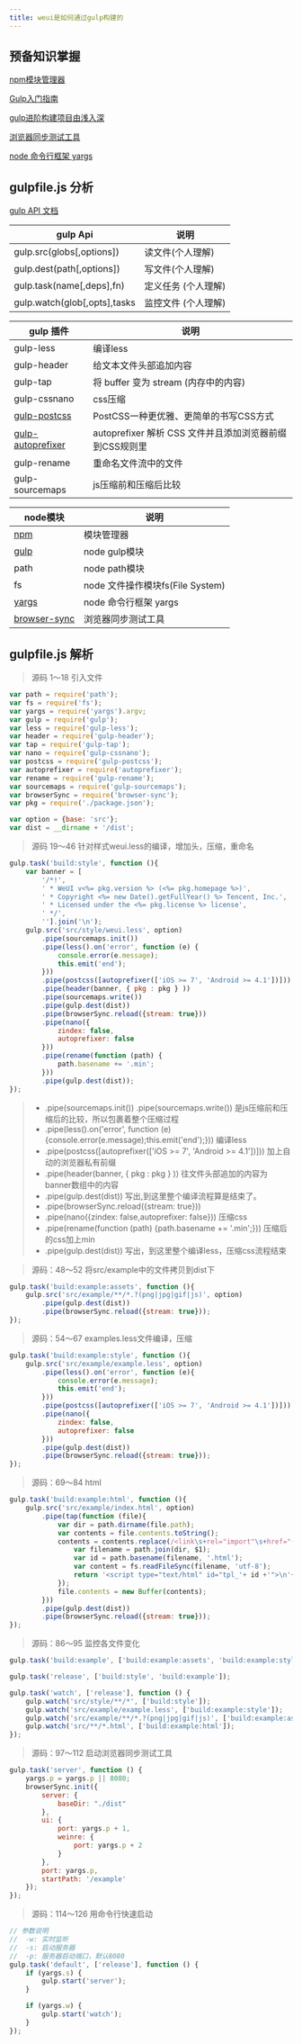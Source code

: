 ```yaml
---
title: weui是如何通过gulp构建的
---
```


## 预备知识掌握

[npm模块管理器](http://javascript.ruanyifeng.com/nodejs/npm.html)

[Gulp入门指南](http://wiki.jikexueyuan.com/project/gulp-book/chapter7.html)

[gulp进阶构建项目由浅入深](http://www.cnblogs.com/tugenhua0707/p/5562548.html#_labe2_8)

[浏览器同步测试工具](http://www.browsersync.cn/)

[node 命令行框架 yargs](https://github.com/yargs/yargs)

## gulpfile.js 分析

[gulp API 文档](http://www.gulpjs.com.cn/docs/api/)

| gulp Api | 说明  |
| ----- 	| ---- |
| gulp.src(globs[,options]) | 读文件(个人理解) |
| gulp.dest(path[,options]) | 写文件(个人理解) |
| gulp.task(name[,deps],fn) | 定义任务 (个人理解) |
| gulp.watch(glob[,opts],tasks | 监控文件	 (个人理解) |

| gulp 插件	| 说明	|
| ------ |	----- |
| gulp-less |	 编译less |
| gulp-header | 给文本文件头部追加内容 |
| gulp-tap  | 	将 buffer 变为 stream (内存中的内容) |
| gulp-cssnano | css压缩 |
| [gulp-postcss](http://www.tuicool.com/articles/nIR3eqi) | PostCSS一种更优雅、更简单的书写CSS方式 |
| [gulp-autoprefixer](https://github.com/postcss/autoprefixer)	| autoprefixer 解析 CSS 文件并且添加浏览器前缀到CSS规则里 |
| gulp-rename		|	重命名文件流中的文件	|
| gulp-sourcemaps	|	js压缩前和压缩后比较 |


| node模块	 | 说明 |
|	---- | ---- |
| [npm](http://javascript.ruanyifeng.com/nodejs/npm.html)	| 模块管理器 |
| [gulp](http://www.gulpjs.com.cn/) | node gulp模块 	|
| path | node path模块	|
| fs 	| node 文件操作模块fs(File System) |
| [yargs](https://github.com/yargs/yargs) | node 命令行框架 yargs |
| [browser-sync](http://www.browsersync.cn/) | 浏览器同步测试工具	|

## gulpfile.js 解析

> 源码 1～18 引入文件

``` js
var path = require('path');
var fs = require('fs');
var yargs = require('yargs').argv;
var gulp = require('gulp');
var less = require('gulp-less');
var header = require('gulp-header');
var tap = require('gulp-tap');
var nano = require('gulp-cssnano');
var postcss = require('gulp-postcss');
var autoprefixer = require('autoprefixer');
var rename = require('gulp-rename');
var sourcemaps = require('gulp-sourcemaps');
var browserSync = require('browser-sync');
var pkg = require('./package.json');

var option = {base: 'src'};
var dist = __dirname + '/dist';
```

> 源码 19～46 针对样式weui.less的编译，增加头，压缩，重命名

``` js
gulp.task('build:style', function (){
    var banner = [
        '/*!',
        ' * WeUI v<%= pkg.version %> (<%= pkg.homepage %>)',
        ' * Copyright <%= new Date().getFullYear() %> Tencent, Inc.',
        ' * Licensed under the <%= pkg.license %> license',
        ' */',
        ''].join('\n');	
    gulp.src('src/style/weui.less', option)
        .pipe(sourcemaps.init())
        .pipe(less().on('error', function (e) {
            console.error(e.message);
            this.emit('end');
        }))
        .pipe(postcss([autoprefixer(['iOS >= 7', 'Android >= 4.1'])]))
        .pipe(header(banner, { pkg : pkg } ))
        .pipe(sourcemaps.write())
        .pipe(gulp.dest(dist))
        .pipe(browserSync.reload({stream: true}))
        .pipe(nano({
            zindex: false,
            autoprefixer: false
        }))
        .pipe(rename(function (path) {
            path.basename += '.min';
        }))
        .pipe(gulp.dest(dist));
});

```
> * .pipe(sourcemaps.init())
>  .pipe(sourcemaps.write()) 是js压缩前和压缩后的比较，所以包裹着整个压缩过程
> * .pipe(less().on('error', function (e) {console.error(e.message);this.emit('end');})) 编译less       
> * .pipe(postcss([autoprefixer(['iOS >= 7', 'Android >= 4.1'])])) 加上自动的浏览器私有前缀
> * .pipe(header(banner, { pkg : pkg } )) 往文件头部追加的内容为banner数组中的内容
> * .pipe(gulp.dest(dist)) 写出,到这里整个编译流程算是结束了。
> * .pipe(browserSync.reload({stream: true}))
> * .pipe(nano({zindex: false,autoprefixer: false})) 压缩css
> * .pipe(rename(function (path) {path.basename += '.min';}))  压缩后的css加上min
> * .pipe(gulp.dest(dist)) 写出，到这里整个编译less，压缩css流程结束        

> 源码：48～52 将src/example中的文件拷贝到dist下

```js
gulp.task('build:example:assets', function (){
    gulp.src('src/example/**/*.?(png|jpg|gif|js)', option)
        .pipe(gulp.dest(dist))
        .pipe(browserSync.reload({stream: true}));
});
```
> 源码：54～67 examples.less文件编译，压缩

```js
gulp.task('build:example:style', function (){
    gulp.src('src/example/example.less', option)
        .pipe(less().on('error', function (e){
            console.error(e.message);
            this.emit('end');
        }))
        .pipe(postcss([autoprefixer(['iOS >= 7', 'Android >= 4.1'])]))
        .pipe(nano({
            zindex: false,
            autoprefixer: false
        }))
        .pipe(gulp.dest(dist))
        .pipe(browserSync.reload({stream: true}));
});
```

> 源码：69～84 html

```js
gulp.task('build:example:html', function (){
    gulp.src('src/example/index.html', option)
        .pipe(tap(function (file){
            var dir = path.dirname(file.path);
            var contents = file.contents.toString();
            contents = contents.replace(/<link\s+rel="import"\s+href="(.*)">/gi, function (match, $1){
                var filename = path.join(dir, $1);
                var id = path.basename(filename, '.html');
                var content = fs.readFileSync(filename, 'utf-8');
                return '<script type="text/html" id="tpl_'+ id +'">\n'+ content +'\n</script>';
            });
            file.contents = new Buffer(contents);
        }))
        .pipe(gulp.dest(dist))
        .pipe(browserSync.reload({stream: true}));
});
```
> 源码：86～95 监控各文件变化

```js
gulp.task('build:example', ['build:example:assets', 'build:example:style', 'build:example:html']);

gulp.task('release', ['build:style', 'build:example']);

gulp.task('watch', ['release'], function () {
    gulp.watch('src/style/**/*', ['build:style']);
    gulp.watch('src/example/example.less', ['build:example:style']);
    gulp.watch('src/example/**/*.?(png|jpg|gif|js)', ['build:example:assets']);
    gulp.watch('src/**/*.html', ['build:example:html']);
});
```
> 源码：97～112 启动浏览器同步测试工具

```js
gulp.task('server', function () {    
    yargs.p = yargs.p || 8080;
    browserSync.init({
        server: {
            baseDir: "./dist"
        },
        ui: {
            port: yargs.p + 1,
            weinre: {
                port: yargs.p + 2
            }
        },
        port: yargs.p,
        startPath: '/example'
    });
});
```

> 源码：114～126 用命令行快速启动

```js
// 参数说明
//  -w: 实时监听
//  -s: 启动服务器
//  -p: 服务器启动端口，默认8080
gulp.task('default', ['release'], function () {            
    if (yargs.s) {
        gulp.start('server');
    }

    if (yargs.w) {
        gulp.start('watch');
    }
});
```




